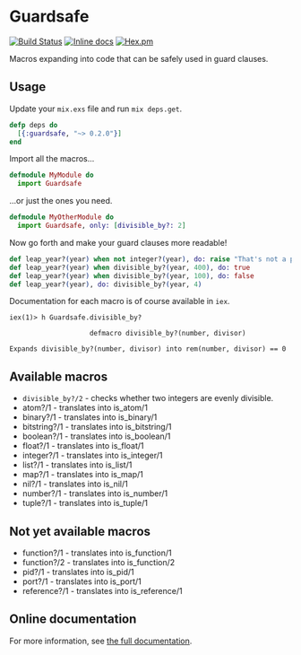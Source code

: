 # Guardsafe

[![Build Status](https://travis-ci.org/DevL/guardsafe.svg?branch=master)](https://travis-ci.org/DevL/guardsafe)
[![Inline docs](http://inch-ci.org/github/DevL/guardsafe.svg?branch=master)](http://inch-ci.org/github/DevL/guardsafe)
[![Hex.pm](https://img.shields.io/hexpm/v/guardsafe.svg)](https://hex.pm/packages/guardsafe)

Macros expanding into code that can be safely used in guard clauses.

## Usage

Update your `mix.exs` file and run `mix deps.get`.
```elixir
defp deps do
  [{:guardsafe, "~> 0.2.0"}]
end
```

Import all the macros...
```elixir
defmodule MyModule do
  import Guardsafe
```

...or just the ones you need.
```elixir
defmodule MyOtherModule do
  import Guardsafe, only: [divisible_by?: 2]
```

Now go forth and make your guard clauses more readable!
```elixir
def leap_year?(year) when not integer?(year), do: raise "That's not a proper year!"
def leap_year?(year) when divisible_by?(year, 400), do: true
def leap_year?(year) when divisible_by?(year, 100), do: false
def leap_year?(year), do: divisible_by?(year, 4)
```

Documentation for each macro is of course available in `iex`.
```
iex(1)> h Guardsafe.divisible_by?

                    defmacro divisible_by?(number, divisor)

Expands divisible_by?(number, divisor) into rem(number, divisor) == 0
```

## Available macros

* `divisible_by?/2` - checks whether two integers are evenly divisible.
* atom?/1 - translates into is_atom/1
* binary?/1 - translates into is_binary/1
* bitstring?/1 - translates into is_bitstring/1
* boolean?/1 - translates into is_boolean/1
* float?/1 - translates into is_float/1
* integer?/1 - translates into is_integer/1
* list?/1 - translates into is_list/1
* map?/1 - translates into is_map/1
* nil?/1 - translates into is_nil/1
* number?/1 - translates into is_number/1
* tuple?/1 - translates into is_tuple/1

## Not yet available macros

* function?/1 - translates into is_function/1
* function?/2 - translates into is_function/2
* pid?/1 - translates into is_pid/1
* port?/1 - translates into is_port/1
* reference?/1 - translates into is_reference/1

## Online documentation

For more information, see [the full documentation](http://hexdocs.pm/guardsafe/).
